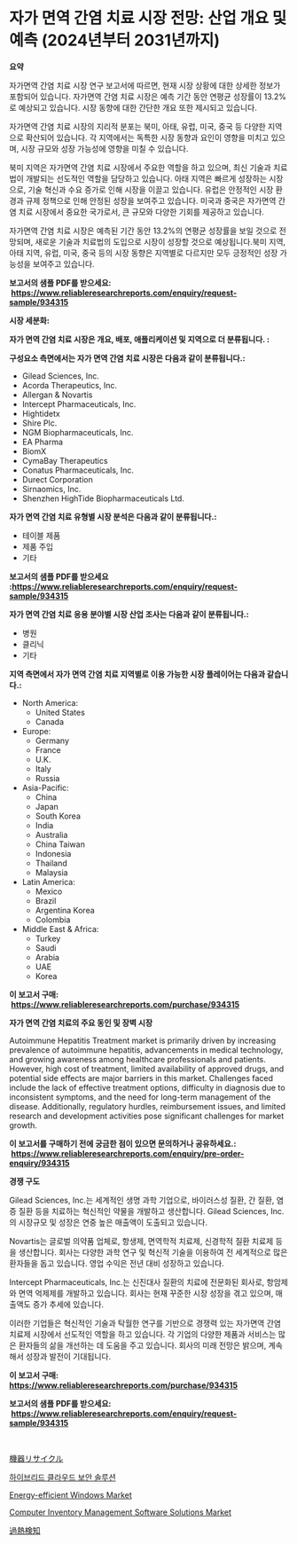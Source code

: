 <p><h1>자가 면역 간염 치료 시장 전망: 산업 개요 및 예측 (2024년부터 2031년까지)</h1></p><p><strong>요약</strong></p>
<p><p>자가면역 간염 치료 시장 연구 보고서에 따르면, 현재 시장 상황에 대한 상세한 정보가 포함되어 있습니다. 자가면역 간염 치료 시장은 예측 기간 동안 연평균 성장률이 13.2%로 예상되고 있습니다. 시장 동향에 대한 간단한 개요 또한 제시되고 있습니다.</p><p>자가면역 간염 치료 시장의 지리적 분포는 북미, 아태, 유럽, 미국, 중국 등 다양한 지역으로 확산되어 있습니다. 각 지역에서는 독특한 시장 동향과 요인이 영향을 미치고 있으며, 시장 규모와 성장 가능성에 영향을 미칠 수 있습니다.</p><p>북미 지역은 자가면역 간염 치료 시장에서 주요한 역할을 하고 있으며, 최신 기술과 치료법이 개발되는 선도적인 역할을 담당하고 있습니다. 아태 지역은 빠르게 성장하는 시장으로, 기술 혁신과 수요 증가로 인해 시장을 이끌고 있습니다. 유럽은 안정적인 시장 환경과 규제 정책으로 인해 안정된 성장을 보여주고 있습니다. 미국과 중국은 자가면역 간염 치료 시장에서 중요한 국가로서, 큰 규모와 다양한 기회를 제공하고 있습니다.</p><p>자가면역 간염 치료 시장은 예측된 기간 동안 13.2%의 연평균 성장률을 보일 것으로 전망되며, 새로운 기술과 치료법의 도입으로 시장이 성장할 것으로 예상됩니다.북미 지역, 아태 지역, 유럽, 미국, 중국 등의 시장 동향은 지역별로 다르지만 모두 긍정적인 성장 가능성을 보여주고 있습니다.</p></p>
<p><strong>보고서의 샘플 PDF를 받으세요: &nbsp;<a href="https://www.reliableresearchreports.com/enquiry/request-sample/934315">https://www.reliableresearchreports.com/enquiry/request-sample/934315</a></strong></p>
<p><strong>시장 세분화:</strong></p>
<p><strong> 자가 면역 간염 치료 시장은 개요, 배포, 애플리케이션 및 지역으로 더 분류됩니다. :</strong></p>
<p><strong>구성요소 측면에서는 자가 면역 간염 치료 시장은 다음과 같이 분류됩니다.:</strong></p>
<p><ul><li>Gilead Sciences, Inc.</li><li>Acorda Therapeutics, Inc.</li><li>Allergan & Novartis</li><li>Intercept Pharmaceuticals, Inc.</li><li>Hightidetx</li><li>Shire Plc.</li><li>NGM Biopharmaceuticals, Inc.</li><li>EA Pharma</li><li>BiomX</li><li>CymaBay Therapeutics</li><li>Conatus Pharmaceuticals, Inc.</li><li>Durect Corporation</li><li>Sirnaomics, Inc.</li><li>Shenzhen HighTide Biopharmaceuticals Ltd.</li></ul></p>
<p><strong> 자가 면역 간염 치료 유형별 시장 분석은 다음과 같이 분류됩니다.:</strong></p>
<p><ul><li>테이블 제품</li><li>제품 주입</li><li>기타</li></ul></p>
<p><strong>보고서의 샘플 PDF를 받으세요 :<a href="https://www.reliableresearchreports.com/enquiry/request-sample/934315">https://www.reliableresearchreports.com/enquiry/request-sample/934315</a></strong></p>
<p><strong> 자가 면역 간염 치료 응용 분야별 시장 산업 조사는 다음과 같이 분류됩니다.:</strong></p>
<p><ul><li>병원</li><li>클리닉</li><li>기타</li></ul></p>
<p><strong>지역 측면에서 자가 면역 간염 치료 지역별로 이용 가능한 시장 플레이어는 다음과 같습니다.:</strong></p>
<p><ul>
    <li>
        North America:
        <ul>
            <li>United States</li>
            <li>Canada</li>
        </ul>
    </li>
    <li>
        Europe:
        <ul>
            <li>Germany</li>
            <li>France</li>
            <li>U.K.</li>
            <li>Italy</li>
            <li>Russia</li>
        </ul>
    </li>
    <li>
        Asia-Pacific:
        <ul>
            <li>China</li>
            <li>Japan</li>
            <li>South Korea</li>
            <li>India</li>
            <li>Australia</li>
            <li>China Taiwan</li>
            <li>Indonesia</li>
            <li>Thailand</li>
            <li>Malaysia</li>
        </ul>
    </li>
    <li>
        Latin America:
        <ul>
            <li>Mexico</li>
            <li>Brazil</li>
            <li>Argentina Korea</li>
            <li>Colombia</li>
        </ul>
    </li>
    <li>
        Middle East & Africa:
        <ul>
            <li>Turkey</li>
            <li>Saudi</li>
            <li>Arabia</li>
            <li>UAE</li>
            <li>Korea</li>
        </ul>
    </li>
    </ul></p>
<p><strong>이 보고서 구매: &nbsp;<a href="https://www.reliableresearchreports.com/purchase/934315">https://www.reliableresearchreports.com/purchase/934315</a></strong></p>
<p><strong>자가 면역 간염 치료의 주요 동인 및 장벽 시장</strong></p>
<p><p>Autoimmune Hepatitis Treatment market is primarily driven by increasing prevalence of autoimmune hepatitis, advancements in medical technology, and growing awareness among healthcare professionals and patients. However, high cost of treatment, limited availability of approved drugs, and potential side effects are major barriers in this market. Challenges faced include the lack of effective treatment options, difficulty in diagnosis due to inconsistent symptoms, and the need for long-term management of the disease. Additionally, regulatory hurdles, reimbursement issues, and limited research and development activities pose significant challenges for market growth.</p></p>
<p><strong>이 보고서를 구매하기 전에 궁금한 점이 있으면 문의하거나 공유하세요.: &nbsp;<a href="https://www.reliableresearchreports.com/enquiry/pre-order-enquiry/934315">https://www.reliableresearchreports.com/enquiry/pre-order-enquiry/934315</a></strong></p>
<p><strong>경쟁 구도</strong></p>
<p><p>Gilead Sciences, Inc.는 세계적인 생명 과학 기업으로, 바이러스성 질환, 간 질환, 염증 질환 등을 치료하는 혁신적인 약물을 개발하고 생산합니다. Gilead Sciences, Inc.의 시장규모 및 성장은 연중 높은 매출액이 도출되고 있습니다. </p><p>Novartis는 글로벌 의약품 업체로, 항생제, 면역학적 치료제, 신경학적 질환 치료제 등을 생산합니다. 회사는 다양한 과학 연구 및 혁신적 기술을 이용하여 전 세계적으로 많은 환자들을 돕고 있습니다. 영업 수익은 전년 대비 성장하고 있습니다.</p><p>Intercept Pharmaceuticals, Inc.는 신진대사 질환의 치료에 전문화된 회사로, 항암제와 면역 억제제를 개발하고 있습니다. 회사는 현재 꾸준한 시장 성장을 겪고 있으며, 매출액도 증가 추세에 있습니다.</p><p>이러한 기업들은 혁신적인 기술과 탁월한 연구를 기반으로 경쟁력 있는 자가면역 간염 치료제 시장에서 선도적인 역할을 하고 있습니다. 각 기업의 다양한 제품과 서비스는 많은 환자들의 삶을 개선하는 데 도움을 주고 있습니다. 회사의 미래 전망은 밝으며, 계속해서 성장과 발전이 기대됩니다.</p></p>
<p><strong>이 보고서 구매: &nbsp; <a href="https://www.reliableresearchreports.com/purchase/934315">https://www.reliableresearchreports.com/purchase/934315</a></strong></p>
<p><strong>보고서의 샘플 PDF를 받으세요: &nbsp;<a href="https://www.reliableresearchreports.com/enquiry/request-sample/934315">https://www.reliableresearchreports.com/enquiry/request-sample/934315</a></strong><strong></strong></p>
<p>&nbsp;</p>
<p><p><a href="https://github.com/mreklxf44233/Market-Research-Report-List-1/blob/main/4568681184403.md">機器リサイクル</a></p><p><a href="https://github.com/oajzkywllm460/Market-Research-Report-List-1/blob/main/2598340184428.md">하이브리드 클라우드 보안 솔루션</a></p><p><a href="https://github.com/provorikovar/Market-Research-Report-List-3/blob/main/energy-efficient-windows-market.md">Energy-efficient Windows Market</a></p><p><a href="https://issuu.com/reportprime-2/docs/computer-inventory-management-software-solutions-m">Computer Inventory Management Software Solutions Market</a></p><p><a href="https://github.com/cbigkbh02719/Market-Research-Report-List-1/blob/main/3954750184404.md">過熱検知</a></p></p>